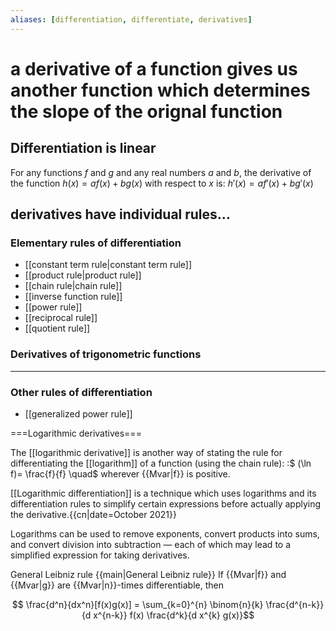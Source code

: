 ```yaml
---
aliases: [differentiation, differentiate, derivatives]
---
```

# a derivative of a function gives us another function which determines the slope of the orignal function
## Differentiation is linear
For any functions $f$ and $g$ and any real numbers $a$ and $b$, the derivative of the function $h(x) = af(x) + bg(x)$ with respect to $x$ is: $h'(x) = a f'(x) + b g'(x)$
## derivatives have individual rules...
### Elementary rules of differentiation
- [[constant term rule|constant term rule]]
- [[product rule|product rule]]
- [[chain rule|chain rule]]
- [[inverse function rule]]
- [[power rule]]
- [[reciprocal rule]]
- [[quotient rule]]
### Derivatives of trigonometric functions

---
### Other rules of differentiation
- [[generalized power rule]]

===Logarithmic derivatives===

The [[logarithmic derivative]] is another way of stating the rule for differentiating the [[logarithm]] of a function (using the chain rule):
:$ (\ln f)= \frac{f}{f} \quad$ wherever {{Mvar|f}} is positive.

[[Logarithmic differentiation]] is a technique which uses logarithms and its differentiation rules to simplify certain expressions before actually applying the derivative.{{cn|date=October 2021}}

Logarithms can be used to remove exponents, convert products into sums, and convert division into subtraction — each of which may lead to a simplified expression for taking derivatives.

General Leibniz rule
{{main|General Leibniz rule}}
If {{Mvar|f}} and {{Mvar|g}} are {{Mvar|n}}-times differentiable, then

$$ \frac{d^n}{dx^n}[f(x)g(x)] = \sum_{k=0}^{n} \binom{n}{k} \frac{d^{n-k}}{d x^{n-k}} f(x) \frac{d^k}{d x^{k} g(x)}$$

